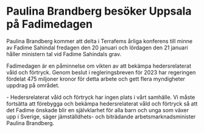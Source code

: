 # Paulina Brandberg besöker Uppsala på Fadimedagen

Paulina Brandberg kommer att delta i Terrafems årliga konferens till minne av Fadime Sahindal fredagen den 20 januari och lördagen den 21 januari håller ministern tal vid Fadime Sahindals grav.

Fadimedagen är en påminnelse om vikten av att bekämpa hedersrelaterat våld och förtryck. Genom beslut i regleringsbreven för 2023 har regeringen fördelat 475 miljoner kronor för detta arbete och gett flera myndigheter uppdrag på området.

\- Hedersrelaterat våld och förtryck har ingen plats i vårt samhälle. Vi måste fortsätta att förebygga och bekämpa hedersrelaterat våld och förtryck så att det Fadime önskade blir en självklarhet för alla barn och unga som växer upp i Sverige, säger jämställdhets\- och biträdande arbetsmarknadsminister Paulina Brandberg.
